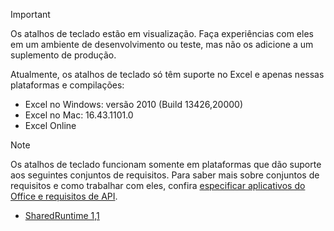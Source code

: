 > [!IMPORTANT]
> Os atalhos de teclado estão em visualização. Faça experiências com eles em um ambiente de desenvolvimento ou teste, mas não os adicione a um suplemento de produção.
>
> Atualmente, os atalhos de teclado só têm suporte no Excel e apenas nessas plataformas e compilações:
>
>* Excel no Windows: versão 2010 (Build 13426,20000)
>* Excel no Mac: 16.43.1101.0
>* Excel Online

> [!NOTE]
> Os atalhos de teclado funcionam somente em plataformas que dão suporte aos seguintes conjuntos de requisitos. Para saber mais sobre conjuntos de requisitos e como trabalhar com eles, confira [especificar aplicativos do Office e requisitos de API](../develop/specify-office-hosts-and-api-requirements.md).
>
> - [SharedRuntime 1,1](../reference/requirement-sets/shared-runtime-requirement-sets.md)